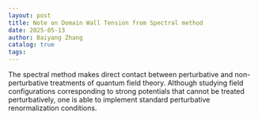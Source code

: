 ```yaml
---
layout: post
title: Note on Domain Wall Tension from Spectral method
date: 2025-05-13
author: Baiyang Zhang
catalog: true
tags:
---
```


The spectral method makes direct contact between perturbative and non-perturbative treatments of quantum field theory. Although studying field configurations corresponding to strong potentials that cannot be treated perturbatively, one is able to implement standard perturbative renormalization conditions.

